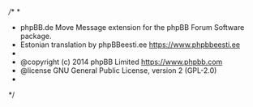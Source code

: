 */**
*
* phpBB.de Move Message extension for the phpBB Forum Software package.
* Estonian translation by phpBBeesti.ee <https://www.phpbbeesti.ee>
*
* @copyright (c) 2014 phpBB Limited <https://www.phpbb.com>
* @license GNU General Public License, version 2 (GPL-2.0)
*
*/
